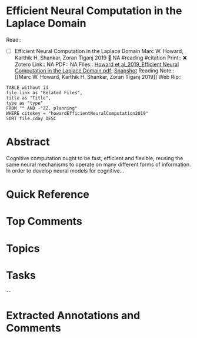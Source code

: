 

# Efficient Neural Computation in the Laplace Domain
Read:: 
- [ ] Efficient Neural Computation in the Laplace Domain Marc W. Howard, Karthik H. Shankar, Zoran Tiganj 2019 🛫 NA #reading #citation
Print::  ❌
Zotero Link:: NA
PDF:: NA
Files:: [Howard et al_2019_Efficient Neural Computation in the Laplace Domain.pdf](file:///home/michaelt/Insync/m@tarlton.info/Google%20Drive/06.%20Zotero/storage/7AEF6VCY/Howard%20et%20al_2019_Efficient%20Neural%20Computation%20in%20the%20Laplace%20Domain.pdf); [Snapshot](file:///home/michaelt/Insync/m@tarlton.info/Google%20Drive/06.%20Zotero/storage/ZXAWE4SA/forum.html)
Reading Note:: [[Marc W. Howard, Karthik H. Shankar, Zoran Tiganj 2019]]
Web Rip:: 
```dataview
TABLE without id
file.link as "Related Files",
title as "Title",
type as "type"
FROM "" AND -"ZZ. planning"
WHERE citekey = "howardEfficientNeuralComputation2019"
SORT file.cday DESC
```

# Abstract
Cognitive computation ought to be fast, efficient and flexible, reusing the same neural mechanisms to operate on many different forms of information. In order to develop neural models for cognitive...

# Quick Reference


# Top Comments


# Topics


# Tasks


--
# Extracted Annotations and Comments